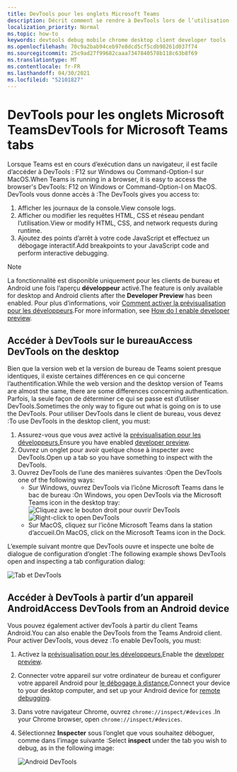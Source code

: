 ```yaml
---
title: DevTools pour les onglets Microsoft Teams
description: Décrit comment se rendre à DevTools lors de l’utilisation du Microsoft Teams DevTools
localization_priority: Normal
ms.topic: how-to
keywords: devtools debug mobile chrome desktop client developer tools
ms.openlocfilehash: 70c9a2bab94ceb97e8dcd5cf5cdb98261d037f74
ms.sourcegitcommit: 25c9ad27f99682caaa7347840578b118c63b8f69
ms.translationtype: MT
ms.contentlocale: fr-FR
ms.lasthandoff: 04/30/2021
ms.locfileid: "52101827"
---
```

# <a name="devtools-for-microsoft-teams-tabs"></a><span data-ttu-id="df39b-104">DevTools pour les onglets Microsoft Teams</span><span class="sxs-lookup"><span data-stu-id="df39b-104">DevTools for Microsoft Teams tabs</span></span>

<span data-ttu-id="df39b-105">Lorsque Teams est en cours d’exécution dans un navigateur, il est facile d’accéder à DevTools : F12 sur Windows ou Command-Option-I sur MacOS.</span><span class="sxs-lookup"><span data-stu-id="df39b-105">When Teams is running in a browser, it is easy to access the browser's DevTools: F12 on Windows or Command-Option-I on MacOS.</span></span> <span data-ttu-id="df39b-106">DevTools vous donne accès à :</span><span class="sxs-lookup"><span data-stu-id="df39b-106">The DevTools gives you access to:</span></span>

1. <span data-ttu-id="df39b-107">Afficher les journaux de la console.</span><span class="sxs-lookup"><span data-stu-id="df39b-107">View console logs.</span></span>
1. <span data-ttu-id="df39b-108">Afficher ou modifier les requêtes HTML, CSS et réseau pendant l’utilisation.</span><span class="sxs-lookup"><span data-stu-id="df39b-108">View or modify HTML, CSS, and network requests during runtime.</span></span>
1. <span data-ttu-id="df39b-109">Ajoutez des points d’arrêt à votre code JavaScript et effectuez un débogage interactif.</span><span class="sxs-lookup"><span data-stu-id="df39b-109">Add breakpoints to your JavaScript code and perform interactive debugging.</span></span>

> [!NOTE]
> <span data-ttu-id="df39b-110">La fonctionnalité est disponible uniquement pour les clients de bureau et Android une fois l’aperçu **développeur** activé.</span><span class="sxs-lookup"><span data-stu-id="df39b-110">The feature is only available for desktop and Android clients after the **Developer Preview** has been enabled.</span></span> <span data-ttu-id="df39b-111">Pour plus d’informations, voir [Comment activer la prévisualisation pour les développeurs](~/resources/dev-preview/developer-preview-intro.md).</span><span class="sxs-lookup"><span data-stu-id="df39b-111">For more information, see [How do I enable developer preview](~/resources/dev-preview/developer-preview-intro.md).</span></span>

## <a name="access-devtools-on-the-desktop"></a><span data-ttu-id="df39b-112">Accéder à DevTools sur le bureau</span><span class="sxs-lookup"><span data-stu-id="df39b-112">Access DevTools on the desktop</span></span>

<span data-ttu-id="df39b-113">Bien que la version web et la version de bureau de Teams soient presque identiques, il existe certaines différences en ce qui concerne l’authentification.</span><span class="sxs-lookup"><span data-stu-id="df39b-113">While the web version and the desktop version of Teams are almost the same, there are some differences concerning authentication.</span></span> <span data-ttu-id="df39b-114">Parfois, la seule façon de déterminer ce qui se passe est d’utiliser DevTools.</span><span class="sxs-lookup"><span data-stu-id="df39b-114">Sometimes the only way to figure out what is going on is to use the DevTools.</span></span> <span data-ttu-id="df39b-115">Pour utiliser DevTools dans le client de bureau, vous devez :</span><span class="sxs-lookup"><span data-stu-id="df39b-115">To use DevTools in the desktop client, you must:</span></span>

1. <span data-ttu-id="df39b-116">Assurez-vous que vous avez activé la [prévisualisation pour les développeurs.](~/resources/dev-preview/developer-preview-intro.md)</span><span class="sxs-lookup"><span data-stu-id="df39b-116">Ensure you have enabled [developer preview](~/resources/dev-preview/developer-preview-intro.md).</span></span>
1. <span data-ttu-id="df39b-117">Ouvrez un onglet pour avoir quelque chose à inspecter avec DevTools.</span><span class="sxs-lookup"><span data-stu-id="df39b-117">Open up a tab so you have something to inspect with the DevTools.</span></span>
1. <span data-ttu-id="df39b-118">Ouvrez DevTools de l’une des manières suivantes :</span><span class="sxs-lookup"><span data-stu-id="df39b-118">Open the DevTools one of the following ways:</span></span>
    * <span data-ttu-id="df39b-119">Sur Windows, ouvrez DevTools via l’icône Microsoft Teams dans le bac de bureau :</span><span class="sxs-lookup"><span data-stu-id="df39b-119">On Windows, you open DevTools via the Microsoft Teams icon in the desktop tray:</span></span><br>
  <span data-ttu-id="df39b-120">![Cliquez avec le bouton droit pour ouvrir DevTools](~/assets/images/dev-preview/devtools-right-click.png)</span><span class="sxs-lookup"><span data-stu-id="df39b-120">![Right-click to open DevTools](~/assets/images/dev-preview/devtools-right-click.png)</span></span>
    * <span data-ttu-id="df39b-121">Sur MacOS, cliquez sur l’icône Microsoft Teams dans la station d’accueil.</span><span class="sxs-lookup"><span data-stu-id="df39b-121">On MacOS, click on the Microsoft Teams icon in the Dock.</span></span>

<span data-ttu-id="df39b-122">L’exemple suivant montre que DevTools ouvre et inspecte une boîte de dialogue de configuration d’onglet :</span><span class="sxs-lookup"><span data-stu-id="df39b-122">The following example shows DevTools open and inspecting a tab configuration dialog:</span></span>

   ![Tab et DevTools](~/assets/images/dev-preview/tab-and-devtools.png)

## <a name="access-devtools-from-an-android-device"></a><span data-ttu-id="df39b-124">Accéder à DevTools à partir d’un appareil Android</span><span class="sxs-lookup"><span data-stu-id="df39b-124">Access DevTools from an Android device</span></span>

<span data-ttu-id="df39b-125">Vous pouvez également activer devTools à partir du client Teams Android.</span><span class="sxs-lookup"><span data-stu-id="df39b-125">You can also enable the DevTools from the Teams Android client.</span></span> <span data-ttu-id="df39b-126">Pour activer DevTools, vous devez :</span><span class="sxs-lookup"><span data-stu-id="df39b-126">To enable DevTools, you must:</span></span>

1. <span data-ttu-id="df39b-127">Activez la [prévisualisation pour les développeurs.](~/resources/dev-preview/developer-preview-intro.md)</span><span class="sxs-lookup"><span data-stu-id="df39b-127">Enable the [developer preview](~/resources/dev-preview/developer-preview-intro.md).</span></span>
1. <span data-ttu-id="df39b-128">Connecter votre appareil sur votre ordinateur de bureau et configurer votre appareil Android pour [le débogage à distance.](https://developers.google.com/web/tools/chrome-devtools/remote-debugging/)</span><span class="sxs-lookup"><span data-stu-id="df39b-128">Connect your device to your desktop computer, and set up your Android device for [remote debugging](https://developers.google.com/web/tools/chrome-devtools/remote-debugging/).</span></span>
1. <span data-ttu-id="df39b-129">Dans votre navigateur Chrome, ouvrez `chrome://inspect/#devices` .</span><span class="sxs-lookup"><span data-stu-id="df39b-129">In your Chrome browser, open `chrome://inspect/#devices`.</span></span>
1. <span data-ttu-id="df39b-130">Sélectionnez **Inspecter** sous l’onglet que vous souhaitez déboguer, comme dans l’image suivante :</span><span class="sxs-lookup"><span data-stu-id="df39b-130">Select **inspect** under the tab you wish to debug, as in the following image:</span></span>

   ![Android DevTools](~/assets/images/android-devtools.png)
